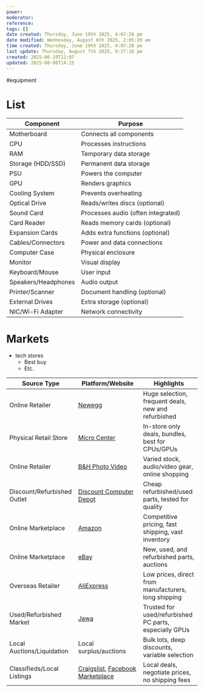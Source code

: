 ```yaml
---
power: 
moderator: 
reference: 
tags: []
date created: Thursday, June 19th 2025, 4:07:28 pm
date modified: Wednesday, August 6th 2025, 2:05:20 am
time created: Thursday, June 19th 2025, 4:07:28 pm
last update: Thursday, August 7th 2025, 9:27:10 pm
created: 2025-06-19T12:07
updated: 2025-08-06T14:15
---
```

#equipment 
# List

|Component|Purpose|
|---|---|
|Motherboard|Connects all components|
|CPU|Processes instructions|
|RAM|Temporary data storage|
|Storage (HDD/SSD)|Permanent data storage|
|PSU|Powers the computer|
|GPU|Renders graphics|
|Cooling System|Prevents overheating|
|Optical Drive|Reads/writes discs (optional)|
|Sound Card|Processes audio (often integrated)|
|Card Reader|Reads memory cards (optional)|
|Expansion Cards|Adds extra functions (optional)|
|Cables/Connectors|Power and data connections|
|Computer Case|Physical enclosure|
|Monitor|Visual display|
|Keyboard/Mouse|User input|
|Speakers/Headphones|Audio output|
|Printer/Scanner|Document handling (optional)|
|External Drives|Extra storage (optional)|
|NIC/Wi-Fi Adapter|Network connectivity|
# Markets
- tech stores
	- Best buy
	- Etc.

|Source Type|Platform/Website|Highlights|
|---|---|---|
|Online Retailer|[Newegg](https://www.newegg.com/)|Huge selection, frequent deals, new and refurbished|
|Physical Retail Store|[Micro Center](https://www.microcenter.com/site/products/computer-parts.aspx)|In-store only deals, bundles, best for CPUs/GPUs|
|Online Retailer|[B&H Photo Video](https://www.bhphotovideo.com/c/browse/computer-components/ci/26717)|Varied stock, audio/video gear, online shopping|
|Discount/Refurbished Outlet|[Discount Computer Depot](https://discountcomputerdepot.com/categories/parts-and-accessories.html/)|Cheap refurbished/used parts, tested for quality|
|Online Marketplace|[Amazon](https://www.amazon.com/)|Competitive pricing, fast shipping, vast inventory|
|Online Marketplace|[eBay](https://www.ebay.com/)|New, used, and refurbished parts, auctions|
|Overseas Retailer|[AliExpress](https://www.aliexpress.com/)|Low prices, direct from manufacturers, long shipping|
|Used/Refurbished Market|[Jawa](https://www.jawa.gg/)|Trusted for used/refurbished PC parts, especially GPUs|
|Local Auctions/Liquidation|Local surplus/auctions|Bulk lots, deep discounts, variable selection|
|Classifieds/Local Listings|[Craigslist](https://www.craigslist.org/), [Facebook Marketplace](https://www.facebook.com/marketplace/)|Local deals, negotiate prices, no shipping fees|